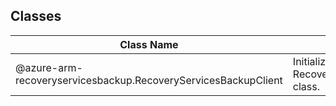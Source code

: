 ## Classes
| Class Name | Description |
|---|---|
| @azure-arm-recoveryservicesbackup.RecoveryServicesBackupClient |Initializes a new instance of the RecoveryServicesBackupClient class.|
